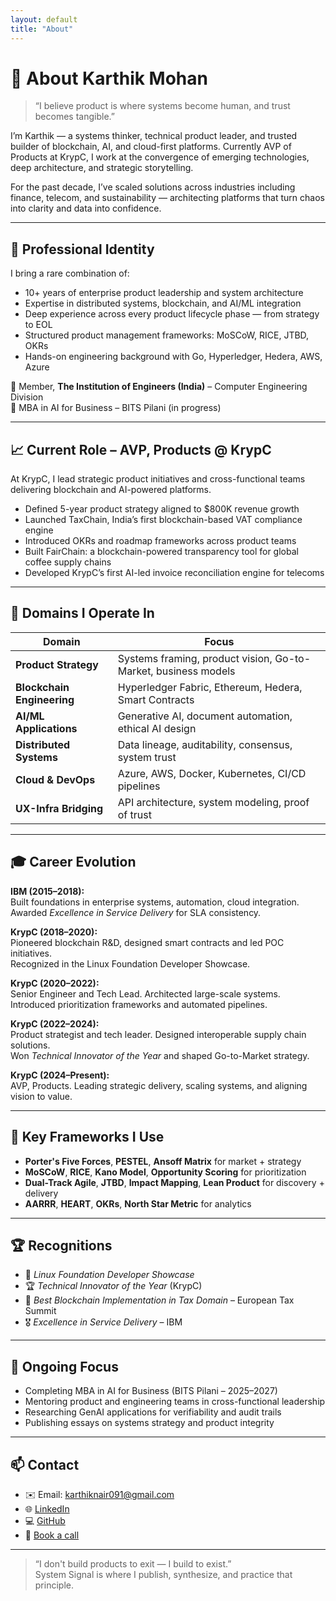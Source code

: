 ```yaml
---
layout: default
title: "About"
---
```


# 👋 About Karthik Mohan

> “I believe product is where systems become human, and trust becomes tangible.”

I’m Karthik — a systems thinker, technical product leader, and trusted builder of blockchain, AI, and cloud-first platforms. Currently AVP of Products at KrypC, I work at the convergence of emerging technologies, deep architecture, and strategic storytelling.

For the past decade, I’ve scaled solutions across industries including finance, telecom, and sustainability — architecting platforms that turn chaos into clarity and data into confidence.

---

## 🧭 Professional Identity

I bring a rare combination of:
- 10+ years of enterprise product leadership and system architecture  
- Expertise in distributed systems, blockchain, and AI/ML integration  
- Deep experience across every product lifecycle phase — from strategy to EOL  
- Structured product management frameworks: MoSCoW, RICE, JTBD, OKRs  
- Hands-on engineering background with Go, Hyperledger, Hedera, AWS, Azure

📌 Member, **The Institution of Engineers (India)** – Computer Engineering Division  
📘 MBA in AI for Business – BITS Pilani (in progress)

---

## 📈 Current Role – AVP, Products @ KrypC

At KrypC, I lead strategic product initiatives and cross-functional teams delivering blockchain and AI-powered platforms.

- Defined 5-year product strategy aligned to $800K revenue growth  
- Launched TaxChain, India’s first blockchain-based VAT compliance engine  
- Introduced OKRs and roadmap frameworks across product teams  
- Built FairChain: a blockchain-powered transparency tool for global coffee supply chains  
- Developed KrypC’s first AI-led invoice reconciliation engine for telecoms

---

## 🧠 Domains I Operate In

| Domain | Focus |
|--------|-------|
| **Product Strategy** | Systems framing, product vision, Go-to-Market, business models  
| **Blockchain Engineering** | Hyperledger Fabric, Ethereum, Hedera, Smart Contracts  
| **AI/ML Applications** | Generative AI, document automation, ethical AI design  
| **Distributed Systems** | Data lineage, auditability, consensus, system trust  
| **Cloud & DevOps** | Azure, AWS, Docker, Kubernetes, CI/CD pipelines  
| **UX-Infra Bridging** | API architecture, system modeling, proof of trust

---

## 🎓 Career Evolution

**IBM (2015–2018):**  
Built foundations in enterprise systems, automation, cloud integration.  
Awarded *Excellence in Service Delivery* for SLA consistency.

**KrypC (2018–2020):**  
Pioneered blockchain R&D, designed smart contracts and led POC initiatives.  
Recognized in the Linux Foundation Developer Showcase.

**KrypC (2020–2022):**  
Senior Engineer and Tech Lead. Architected large-scale systems.  
Introduced prioritization frameworks and automated pipelines.

**KrypC (2022–2024):**  
Product strategist and tech leader. Designed interoperable supply chain solutions.  
Won *Technical Innovator of the Year* and shaped Go-to-Market strategy.

**KrypC (2024–Present):**  
AVP, Products. Leading strategic delivery, scaling systems, and aligning vision to value.

---

## 🧩 Key Frameworks I Use

- **Porter's Five Forces**, **PESTEL**, **Ansoff Matrix** for market + strategy  
- **MoSCoW**, **RICE**, **Kano Model**, **Opportunity Scoring** for prioritization  
- **Dual-Track Agile**, **JTBD**, **Impact Mapping**, **Lean Product** for discovery + delivery  
- **AARRR**, **HEART**, **OKRs**, **North Star Metric** for analytics

---

## 🏆 Recognitions

- 🏅 *Linux Foundation Developer Showcase*  
- 🏆 *Technical Innovator of the Year* (KrypC)  
- 🥇 *Best Blockchain Implementation in Tax Domain* – European Tax Summit  
- 🎖️ *Excellence in Service Delivery* – IBM

---

## 🧠 Ongoing Focus

- Completing MBA in AI for Business (BITS Pilani – 2025–2027)  
- Mentoring product and engineering teams in cross-functional leadership  
- Researching GenAI applications for verifiability and audit trails  
- Publishing essays on systems strategy and product integrity

---

## 📫 Contact

- ✉️ Email: karthiknair091@gmail.com  
- 🌐 [LinkedIn](https://linkedin.com/in/karthik-m-portfolio)  
- 💻 [GitHub](https://github.com/elkarto91)  
- 📅 [Book a call](/contact)

---

> “I don't build products to exit — I build to exist.”  
> System Signal is where I publish, synthesize, and practice that principle.

